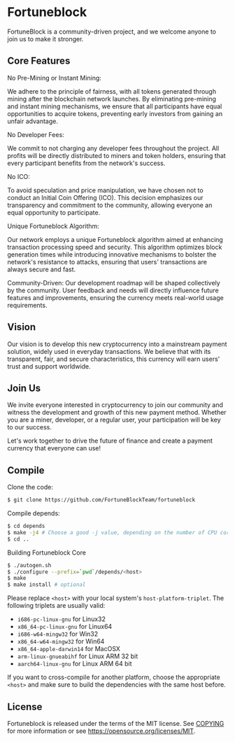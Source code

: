 Fortuneblock
===========================

FortuneBlock is a community-driven project, and we welcome anyone to join us to make it stronger.


Core Features
-------------

No Pre-Mining or Instant Mining: 

We adhere to the principle of fairness, with all tokens generated through mining after the blockchain network launches. By eliminating pre-mining and instant mining mechanisms, we ensure that all participants have equal opportunities to acquire tokens, preventing early investors from gaining an unfair advantage.

No Developer Fees: 

We commit to not charging any developer fees throughout the project. All profits will be directly distributed to miners and token holders, ensuring that every participant benefits from the network's success.

No ICO: 

To avoid speculation and price manipulation, we have chosen not to conduct an Initial Coin Offering (ICO). This decision emphasizes our transparency and commitment to the community, allowing everyone an equal opportunity to participate.

Unique Fortuneblock Algorithm: 

Our network employs a unique Fortuneblock algorithm aimed at enhancing transaction processing speed and security. This algorithm optimizes block generation times while introducing innovative mechanisms to bolster the network's resistance to attacks, ensuring that users' transactions are always secure and fast.

Community-Driven: Our development roadmap will be shaped collectively by the community. User feedback and needs will directly influence future features and improvements, ensuring the currency meets real-world usage requirements.

Vision
------
Our vision is to develop this new cryptocurrency into a mainstream payment solution, widely used in everyday transactions. We believe that with its transparent, fair, and secure characteristics, this currency will earn users' trust and support worldwide.

Join Us
-------

We invite everyone interested in cryptocurrency to join our community and witness the development and growth of this new payment method. Whether you are a miner, developer, or a regular user, your participation will be key to our success.

Let's work together to drive the future of finance and create a payment currency that everyone can use!

Compile
-------

Clone the code:
```bash
$ git clone https://github.com/FortuneBlockTeam/fortuneblock
```

Compile depends:


```bash
$ cd depends
$ make -j4 # Choose a good -j value, depending on the number of CPU cores available
$ cd ..
```

Building Fortuneblock Core

```bash
$ ./autogen.sh
$ ./configure --prefix=`pwd`/depends/<host>
$ make
$ make install # optional
```

Please replace `<host>` with your local system's `host-platform-triplet`. The following triplets are usually valid:
- `i686-pc-linux-gnu` for Linux32
- `x86_64-pc-linux-gnu` for Linux64
- `i686-w64-mingw32` for Win32
- `x86_64-w64-mingw32` for Win64
- `x86_64-apple-darwin14` for MacOSX
- `arm-linux-gnueabihf` for Linux ARM 32 bit
- `aarch64-linux-gnu` for Linux ARM 64 bit

If you want to cross-compile for another platform, choose the appropriate `<host>` and make sure to build the
dependencies with the same host before.

License
-------

Fortuneblock is released under the terms of the MIT license. See [COPYING](COPYING) for more
information or see https://opensource.org/licenses/MIT.

